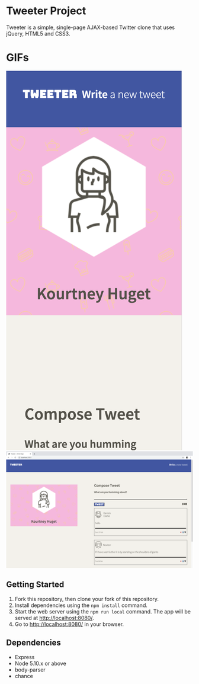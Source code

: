 # Tweeter Project

Tweeter is a simple, single-page AJAX-based Twitter clone that uses jQuery, HTML5 and CSS3. 

# GIFs 
!["Tweeter mobile view"](https://github.com/kourtneyhuget/tweeter/blob/master/docs/tweeter-mobile.gif?raw=true)
!["Tweeter desktop view"](https://github.com/kourtneyhuget/tweeter/blob/master/docs/tweeter-desktop.gif?raw=true)

## Getting Started

1. Fork this repository, then clone your fork of this repository.
2. Install dependencies using the `npm install` command.
3. Start the web server using the `npm run local` command. The app will be served at <http://localhost:8080/>.
4. Go to <http://localhost:8080/> in your browser.

## Dependencies

- Express
- Node 5.10.x or above
- body-parser
- chance
